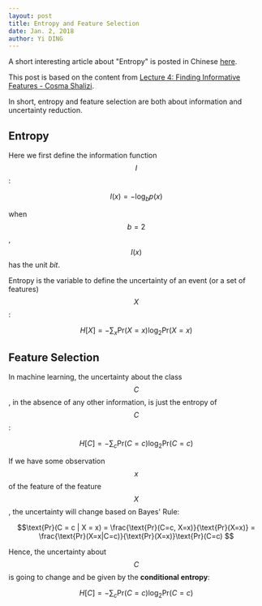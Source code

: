 ```yaml
--- 
layout: post
title: Entropy and Feature Selection
date: Jan. 2, 2018
author: Yi DING
---
```


[comment]: # (Some contents about entropy and feature selection)

A short interesting article about "Entropy" is posted in Chinese [here](http://blog.csdn.net/dymodi/article/details/54171509).

This post is based on the content from [Lecture 4: Finding Informative Features - Cosma Shalizi](http://www.stat.cmu.edu/~cshalizi/350-2006/lecture-04.pdf).

In short, entropy and feature selection are both about information and uncertainty reduction.

## Entropy
Here we first define the information function $$I$$:

$$I(x) = -\log _b p(x)$$

when $$b=2$$, $$I(x)$$ has the unit *bit*. 

Entropy is the variable to define the uncertainty of an event (or a set of features) $$X$$:

$$H[X] = - \sum _x \text{Pr} (X = x) \log _2 \text{Pr} (X = x)$$


## Feature Selection
In machine learning, the uncertainty about the class $$C$$, in the absence of any other information, is just the entropy of $$C$$:

$$H[C] = - \sum _c \text{Pr} (C = c) \log _2 \text{Pr} (C = c)$$

If we have some observation $$x$$ of the feature of the feature $$X$$, the uncertainty will change based on Bayes' Rule:

$$\text{Pr}(C = c | X = x) = \frac{\text{Pr}(C=c, X=x)}{\text{Pr}(X=x)} = \frac{\text{Pr}(X=x|C=c)}{\text{Pr}(X=x)}\text{Pr}(C=c) $$

Hence, the uncertainty about $$C$$ is going to change and be given by the **conditional entropy**:

$$H[C] = - \sum _c \text{Pr} (C = c) \log _2 \text{Pr} (C = c)$$